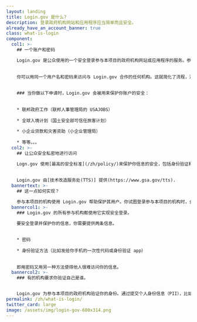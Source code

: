 ```yaml
---
layout: landing
title: Login.gov 是什么?
description: 登录政府机构网站和应用程序应当简单而且安全。
already_have_an_account_banner: true
class: what-is-login
component:
  col1: >-
    ## 一个账户和密码

    Login.gov 是公众使用的一个安全登录参与本项目的政府机构网站或应用程序的服务。参与本项目的机构会要求你设立一个 Login.gov 账户来安全访问其网站或应用程序中你的信息。
    
    
    你可以用同一个用户名和密码来访问与 Login.gov 合作的任何机构。这就简化了流程，消除了你记多个用户名和密码的必要性。
    
    
    ### 当你做以下申请时，Login.gov 会被用来保护你账户的安全：
    
    
    * 联邦政府工作（联邦人事管理局的 USAJOBS）
    
    * 全球入境计划（国土安全部可信任旅客计划）
    
    * 小企业贷款和灾害资助（小企业管理局）
    
    * 等等。。。
  col2: >-
    ## 让公众安全私密地进行访问

    Logn.gov 使用[最高的安全标准](/zh/policy/)来保护你信息的安全，包括身份验证和[双重身份验证](/zh/help/get-started/authentication-methods/)。
    
    
    Login.gov 由[技术改造服务处(TTS)] 提供(https://www.gsa.gov/tts).
  bannertext: >-
    ## 这一点如何实现？

    参与本项目的机构使用 Login.gov 帮助保护其用户。你试图登录参与本项目的机构时，会被系统提示在 Login.gov 登录或设立账户，然后才能访问你在该机构的个人资料。  
  bannercol1: >-
    ### Login.gov 的所有参与机构都使用它实现安全登录。

    要安全登录并保护你的信息，你需要提供两条信息。 
    
    
    * 密码 
    
    * 身份验证方法（比如发给你手机的一次性代码或身份验证 app） 
    
    
    即用密码又用另一种方法使得他人很难访问你的信息。
  bannercol2: >-
    ### 有的机构要求你验证自己是谁。


    Login.gov 为参与本项目的政府机构验证你的身份。通过提交个人身份信息（PII），比如你的带照片的身份证件，你可以证明你是你，而不是别人冒充你。我们只确认你是你，但并不决定你是否有资格得到参与本项目的机构的服务。
permalink: /zh/what-is-login/
twitter_card: large
image: /assets/img/login-gov-600x314.png
---
```

